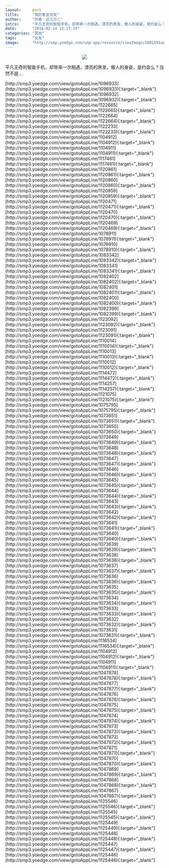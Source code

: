 ```yaml
---
layout:     post
title:      "我的氪金女友"
author:     "作者：近江のこ"
intro:      "平凡无奇的智能手机，却带来一次相遇，漂亮的黑发，傲人的身姿，是约会么？当然不是…"
date:       "2018-02-14 12:17:15"
categories: "其他"
tags:       "女友"
image:      "http://smp.yoedge.com/smp-app/resource/viewImage/1001591appline.png"
---
```

<div style="text-align: center">
<p><img src="http://smp.yoedge.com/smp-app/resource/viewImage/1001591appline.png"/></p>
</div>
<p class="post-meta">
<span>平凡无奇的智能手机，却带来一次相遇，漂亮的黑发，傲人的身姿，是约会么？当然不是…</span>
</p>
[http://smp3.yoedge.com/view/gotoAppLine/1096933](http://smp3.yoedge.com/view/gotoAppLine/1096933){:target="_blank"}
[http://smp3.yoedge.com/view/gotoAppLine/1096932](http://smp3.yoedge.com/view/gotoAppLine/1096932){:target="_blank"}
[http://smp3.yoedge.com/view/gotoAppLine/1122665](http://smp3.yoedge.com/view/gotoAppLine/1122665){:target="_blank"}
[http://smp3.yoedge.com/view/gotoAppLine/1122664](http://smp3.yoedge.com/view/gotoAppLine/1122664){:target="_blank"}
[http://smp3.yoedge.com/view/gotoAppLine/1122233](http://smp3.yoedge.com/view/gotoAppLine/1122233){:target="_blank"}
[http://smp3.yoedge.com/view/gotoAppLine/1104912](http://smp3.yoedge.com/view/gotoAppLine/1104912){:target="_blank"}
[http://smp3.yoedge.com/view/gotoAppLine/1104911](http://smp3.yoedge.com/view/gotoAppLine/1104911){:target="_blank"}
[http://smp3.yoedge.com/view/gotoAppLine/1117461](http://smp3.yoedge.com/view/gotoAppLine/1117461){:target="_blank"}
[http://smp3.yoedge.com/view/gotoAppLine/1120861](http://smp3.yoedge.com/view/gotoAppLine/1120861){:target="_blank"}
[http://smp3.yoedge.com/view/gotoAppLine/1120860](http://smp3.yoedge.com/view/gotoAppLine/1120860){:target="_blank"}
[http://smp3.yoedge.com/view/gotoAppLine/1120859](http://smp3.yoedge.com/view/gotoAppLine/1120859){:target="_blank"}
[http://smp3.yoedge.com/view/gotoAppLine/1120471](http://smp3.yoedge.com/view/gotoAppLine/1120471){:target="_blank"}
[http://smp3.yoedge.com/view/gotoAppLine/1120470](http://smp3.yoedge.com/view/gotoAppLine/1120470){:target="_blank"}
[http://smp3.yoedge.com/view/gotoAppLine/1120469](http://smp3.yoedge.com/view/gotoAppLine/1120469){:target="_blank"}
[http://smp3.yoedge.com/view/gotoAppLine/1078911](http://smp3.yoedge.com/view/gotoAppLine/1078911){:target="_blank"}
[http://smp3.yoedge.com/view/gotoAppLine/1078910](http://smp3.yoedge.com/view/gotoAppLine/1078910){:target="_blank"}
[http://smp3.yoedge.com/view/gotoAppLine/1083342](http://smp3.yoedge.com/view/gotoAppLine/1083342){:target="_blank"}
[http://smp3.yoedge.com/view/gotoAppLine/1083341](http://smp3.yoedge.com/view/gotoAppLine/1083341){:target="_blank"}
[http://smp3.yoedge.com/view/gotoAppLine/1082402](http://smp3.yoedge.com/view/gotoAppLine/1082402){:target="_blank"}
[http://smp3.yoedge.com/view/gotoAppLine/1082401](http://smp3.yoedge.com/view/gotoAppLine/1082401){:target="_blank"}
[http://smp3.yoedge.com/view/gotoAppLine/1082400](http://smp3.yoedge.com/view/gotoAppLine/1082400){:target="_blank"}
[http://smp3.yoedge.com/view/gotoAppLine/1082399](http://smp3.yoedge.com/view/gotoAppLine/1082399){:target="_blank"}
[http://smp3.yoedge.com/view/gotoAppLine/1123092](http://smp3.yoedge.com/view/gotoAppLine/1123092){:target="_blank"}
[http://smp3.yoedge.com/view/gotoAppLine/1123091](http://smp3.yoedge.com/view/gotoAppLine/1123091){:target="_blank"}
[http://smp3.yoedge.com/view/gotoAppLine/1110014](http://smp3.yoedge.com/view/gotoAppLine/1110014){:target="_blank"}
[http://smp3.yoedge.com/view/gotoAppLine/1110013](http://smp3.yoedge.com/view/gotoAppLine/1110013){:target="_blank"}
[http://smp3.yoedge.com/view/gotoAppLine/1110012](http://smp3.yoedge.com/view/gotoAppLine/1110012){:target="_blank"}
[http://smp3.yoedge.com/view/gotoAppLine/1114472](http://smp3.yoedge.com/view/gotoAppLine/1114472){:target="_blank"}
[http://smp3.yoedge.com/view/gotoAppLine/1114257](http://smp3.yoedge.com/view/gotoAppLine/1114257){:target="_blank"}
[http://smp3.yoedge.com/view/gotoAppLine/1121075](http://smp3.yoedge.com/view/gotoAppLine/1121075){:target="_blank"}
[http://smp3.yoedge.com/view/gotoAppLine/1075795](http://smp3.yoedge.com/view/gotoAppLine/1075795){:target="_blank"}
[http://smp3.yoedge.com/view/gotoAppLine/1073651](http://smp3.yoedge.com/view/gotoAppLine/1073651){:target="_blank"}
[http://smp3.yoedge.com/view/gotoAppLine/1073650](http://smp3.yoedge.com/view/gotoAppLine/1073650){:target="_blank"}
[http://smp3.yoedge.com/view/gotoAppLine/1073649](http://smp3.yoedge.com/view/gotoAppLine/1073649){:target="_blank"}
[http://smp3.yoedge.com/view/gotoAppLine/1073648](http://smp3.yoedge.com/view/gotoAppLine/1073648){:target="_blank"}
[http://smp3.yoedge.com/view/gotoAppLine/1073647](http://smp3.yoedge.com/view/gotoAppLine/1073647){:target="_blank"}
[http://smp3.yoedge.com/view/gotoAppLine/1073646](http://smp3.yoedge.com/view/gotoAppLine/1073646){:target="_blank"}
[http://smp3.yoedge.com/view/gotoAppLine/1073645](http://smp3.yoedge.com/view/gotoAppLine/1073645){:target="_blank"}
[http://smp3.yoedge.com/view/gotoAppLine/1073644](http://smp3.yoedge.com/view/gotoAppLine/1073644){:target="_blank"}
[http://smp3.yoedge.com/view/gotoAppLine/1073643](http://smp3.yoedge.com/view/gotoAppLine/1073643){:target="_blank"}
[http://smp3.yoedge.com/view/gotoAppLine/1073642](http://smp3.yoedge.com/view/gotoAppLine/1073642){:target="_blank"}
[http://smp3.yoedge.com/view/gotoAppLine/1073641](http://smp3.yoedge.com/view/gotoAppLine/1073641){:target="_blank"}
[http://smp3.yoedge.com/view/gotoAppLine/1073640](http://smp3.yoedge.com/view/gotoAppLine/1073640){:target="_blank"}
[http://smp3.yoedge.com/view/gotoAppLine/1073639](http://smp3.yoedge.com/view/gotoAppLine/1073639){:target="_blank"}
[http://smp3.yoedge.com/view/gotoAppLine/1073638](http://smp3.yoedge.com/view/gotoAppLine/1073638){:target="_blank"}
[http://smp3.yoedge.com/view/gotoAppLine/1073637](http://smp3.yoedge.com/view/gotoAppLine/1073637){:target="_blank"}
[http://smp3.yoedge.com/view/gotoAppLine/1073636](http://smp3.yoedge.com/view/gotoAppLine/1073636){:target="_blank"}
[http://smp3.yoedge.com/view/gotoAppLine/1073635](http://smp3.yoedge.com/view/gotoAppLine/1073635){:target="_blank"}
[http://smp3.yoedge.com/view/gotoAppLine/1073634](http://smp3.yoedge.com/view/gotoAppLine/1073634){:target="_blank"}
[http://smp3.yoedge.com/view/gotoAppLine/1073633](http://smp3.yoedge.com/view/gotoAppLine/1073633){:target="_blank"}
[http://smp3.yoedge.com/view/gotoAppLine/1073632](http://smp3.yoedge.com/view/gotoAppLine/1073632){:target="_blank"}
[http://smp3.yoedge.com/view/gotoAppLine/1073631](http://smp3.yoedge.com/view/gotoAppLine/1073631){:target="_blank"}
[http://smp3.yoedge.com/view/gotoAppLine/1116534](http://smp3.yoedge.com/view/gotoAppLine/1116534){:target="_blank"}
[http://smp3.yoedge.com/view/gotoAppLine/1104912](http://smp3.yoedge.com/view/gotoAppLine/1104912){:target="_blank"}
[http://smp3.yoedge.com/view/gotoAppLine/1104911](http://smp3.yoedge.com/view/gotoAppLine/1104911){:target="_blank"}
[http://smp3.yoedge.com/view/gotoAppLine/1047878](http://smp3.yoedge.com/view/gotoAppLine/1047878){:target="_blank"}
[http://smp3.yoedge.com/view/gotoAppLine/1047877](http://smp3.yoedge.com/view/gotoAppLine/1047877){:target="_blank"}
[http://smp3.yoedge.com/view/gotoAppLine/1047876](http://smp3.yoedge.com/view/gotoAppLine/1047876){:target="_blank"}
[http://smp3.yoedge.com/view/gotoAppLine/1047875](http://smp3.yoedge.com/view/gotoAppLine/1047875){:target="_blank"}
[http://smp3.yoedge.com/view/gotoAppLine/1047874](http://smp3.yoedge.com/view/gotoAppLine/1047874){:target="_blank"}
[http://smp3.yoedge.com/view/gotoAppLine/1047873](http://smp3.yoedge.com/view/gotoAppLine/1047873){:target="_blank"}
[http://smp3.yoedge.com/view/gotoAppLine/1047872](http://smp3.yoedge.com/view/gotoAppLine/1047872){:target="_blank"}
[http://smp3.yoedge.com/view/gotoAppLine/1047871](http://smp3.yoedge.com/view/gotoAppLine/1047871){:target="_blank"}
[http://smp3.yoedge.com/view/gotoAppLine/1047870](http://smp3.yoedge.com/view/gotoAppLine/1047870){:target="_blank"}
[http://smp3.yoedge.com/view/gotoAppLine/1047869](http://smp3.yoedge.com/view/gotoAppLine/1047869){:target="_blank"}
[http://smp3.yoedge.com/view/gotoAppLine/1047868](http://smp3.yoedge.com/view/gotoAppLine/1047868){:target="_blank"}
[http://smp3.yoedge.com/view/gotoAppLine/1047867](http://smp3.yoedge.com/view/gotoAppLine/1047867){:target="_blank"}
[http://smp3.yoedge.com/view/gotoAppLine/1125546](http://smp3.yoedge.com/view/gotoAppLine/1125546){:target="_blank"}
[http://smp3.yoedge.com/view/gotoAppLine/1125545](http://smp3.yoedge.com/view/gotoAppLine/1125545){:target="_blank"}
[http://smp3.yoedge.com/view/gotoAppLine/1125449](http://smp3.yoedge.com/view/gotoAppLine/1125449){:target="_blank"}
[http://smp3.yoedge.com/view/gotoAppLine/1125448](http://smp3.yoedge.com/view/gotoAppLine/1125448){:target="_blank"}
[http://smp3.yoedge.com/view/gotoAppLine/1125447](http://smp3.yoedge.com/view/gotoAppLine/1125447){:target="_blank"}
[http://smp3.yoedge.com/view/gotoAppLine/1125446](http://smp3.yoedge.com/view/gotoAppLine/1125446){:target="_blank"}


